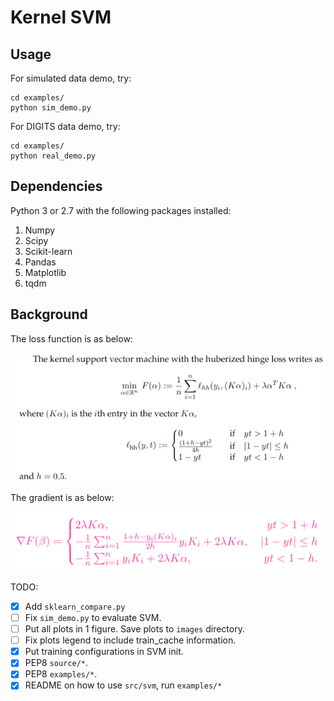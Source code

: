 # Kernel SVM

## Usage

For simulated data demo, try:
```
cd examples/
python sim_demo.py
```

For DIGITS data demo, try:
```
cd examples/
python real_demo.py
```
## Dependencies 
Python 3 or 2.7 with the following packages installed:
1. Numpy
2. Scipy
3. Scikit-learn
4. Pandas
5. Matplotlib
6. tqdm

## Background

The loss function is as below:

![Loss](images/formula.png)

The gradient is as below:

![Grad](images/grad2.png)

TODO:

- [x] Add `sklearn_compare.py`
- [ ] Fix `sim_demo.py` to evaluate SVM.
- [ ] Put all plots in 1 figure. Save plots to `images` directory.
- [ ] Fix plots legend to include train_cache information.
- [x] Put training configurations in SVM init.
- [x] PEP8 `source/*`.
- [x] PEP8 `examples/*`.
- [x] README on how to use `src/svm`, run `examples/*`
